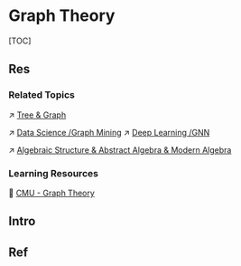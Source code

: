 # Graph Theory

[TOC]



## Res
### Related Topics
↗ [Tree & Graph](../../🔑%20CS%20Core/🧙‍♂️%20Algorithm%20&%20Data%20Structure/📌%20Algorithms%20Basics%20&%20Data%20Structure/Data%20Structures/Tree%20&%20Graph/Tree%20&%20Graph.md)

↗ [Data Science /Graph Mining](../../Data-Oriented%20&%20Human-Centered%20Technologies/Data%20Science/⛏️%20Data%20Mining/Graph%20Mining/Graph%20Mining.md)
↗ [Deep Learning /GNN](../../🧠%20Computing%20Methodologies/👽%20Artificial%20Intelligence/🗝️%20AI%20Basics%20&%20Machine%20Learning%20(ML)/🌊%20Deep%20Learning%20(Neural%20Network)/2️⃣%20Neural%20Network%20Models%20🗿/GNN%20(Graph%20Neural%20Network)/GNN%20(Graph%20Neural%20Network).md)

↗ [Algebraic Structure & Abstract Algebra & Modern Algebra](../🧊%20Algebra/🎃%20Algebraic%20Structure%20&%20Abstract%20Algebra%20&%20Modern%20Algebra/Algebraic%20Structure%20&%20Abstract%20Algebra%20&%20Modern%20Algebra.md)


### Learning Resources
🏫 [CMU - Graph Theory](https://www.math.cmu.edu/~af1p/Teaching/GT/)



## Intro


## Ref
